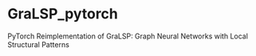 # GraLSP_pytorch
PyTorch Reimplementation of GraLSP: Graph Neural Networks with Local Structural Patterns
